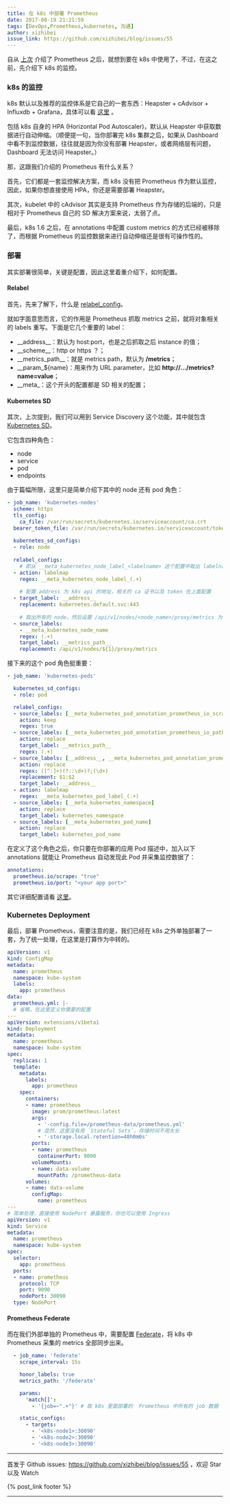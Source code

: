 ```yaml
---
title: 在 k8s 中部署 Prometheus
date: 2017-08-19 21:21:59
tags: [DevOps,Prometheus,kubernetes, 沟通]
author: xizhibei
issue_link: https://github.com/xizhibei/blog/issues/55
---
```

<!-- en_title: deploy-prometheus-in-k8s -->

自从 [上次](https://github.com/xizhibei/blog/issues/54) 介绍了 Prometheus 之后，就想到要在 k8s 中使用了，不过，在这之前，先介绍下 k8s 的监控。

### k8s 的监控
k8s 默认以及推荐的监控体系是它自己的一套东西：Heapster + cAdvisor + Influxdb + Grafana，具体可以看 [这里](https://kubernetes.io/docs/tasks/debug-application-cluster/resource-usage-monitoring/) 。

包括 k8s 自身的 HPA (Horizontal Pod Autoscaler)，默认从 Heapster 中获取数据进行自动伸缩。（顺便提一句，当你部署完 k8s 集群之后，如果从 Dashboard 中看不到监控数据，往往就是因为你没有部署 Heapster，或者网络层有问题， Dashboard 无法访问 Heapster。）

那，这跟我们介绍的 Prometheus 有什么关系？

首先，它们都是一套监控解决方案，而 k8s 没有把 Prometheus 作为默认监控，因此，如果你想直接使用 HPA，你还是需要部署 Heapster。

其次，kubelet 中的 cAdvisor 其实是支持 Prometheus 作为存储的后端的，只是相对于 Prometheus 自己的 SD 解决方案来说，太弱了点。

最后，k8s 1.6 之后，在 annotations  中配置 custom metrics 的方式已经被移除了，而根据
 Prometheus 的监控数据来进行自动伸缩还是很有可操作性的。

### 部署

其实部署很简单，关键是配置，因此这里着重介绍下，如何配置。

#### Relabel
首先，先来了解下，什么是 [relabel_config](https://prometheus.io/docs/operating/configuration/#relabel_config)。

就如字面意思而言，它的作用是 Prometheus 抓取 metrics 之前，就将对象相关的 labels 重写。下面是它几个重要的 label：

- \_\_address\_\_：默认为 host:port，也是之后抓取之后 instance 的值；
- \_\_scheme\_\_：http or https ？；
- \_\_metrics\_path\_\_：就是 metrics path，默认为 **/metrics**；
- \_\_param\_${name}：用来作为 URL parameter，比如 **http://.../metrics?name=value**；
- \_\_meta\_：这个开头的配置都是 SD 相关的配置；

#### Kubernetes SD
其次，上次提到，我们可以用到 Service Discovery 这个功能，其中就包含 [Kubernetes SD](https://prometheus.io/docs/operating/configuration/#<kubernetes_sd_config>)。

它包含四种角色：

- node
- service
- pod
- endpoints

由于篇幅所限，这里只是简单介绍下其中的 node 还有 pod 角色：

```yml
- job_name: 'kubernetes-nodes'
  scheme: https
  tls_config:
    ca_file: /var/run/secrets/kubernetes.io/serviceaccount/ca.crt
  bearer_token_file: /var/run/secrets/kubernetes.io/serviceaccount/token
  
  kubernetes_sd_configs:
  - role: node
  
  relabel_configs:
    # 即从 __meta_kubernetes_node_label_<labelname> 这个配置中取出 labelname 以及 value
  - action: labelmap
    regex: __meta_kubernetes_node_label_(.+)
    
    # 配置 address 为 k8s api 的地址，相关的 ca 证书以及 token 在上面配置
  - target_label: __address__
    replacement: kubernetes.default.svc:443
    
    # 取出所有的 node，然后设置 /api/v1/nodes/<node_name>/proxy/metrics 为 metrics path
  - source_labels: 
    - __meta_kubernetes_node_name
    regex: (.+)
    target_label: __metrics_path__
    replacement: /api/v1/nodes/${1}/proxy/metrics
```
接下来的这个 pod 角色挺重要：

```yml
- job_name: 'kubernetes-pods'

  kubernetes_sd_configs:
  - role: pod

  relabel_configs:
  - source_labels: [__meta_kubernetes_pod_annotation_prometheus_io_scrape]
    action: keep
    regex: true
  - source_labels: [__meta_kubernetes_pod_annotation_prometheus_io_path]
    action: replace
    target_label: __metrics_path__
    regex: (.+)
  - source_labels: [__address__, __meta_kubernetes_pod_annotation_prometheus_io_port]
    action: replace
    regex: ([^:]+)(?::\d+)?;(\d+)
    replacement: $1:$2
    target_label: __address__
  - action: labelmap
    regex: __meta_kubernetes_pod_label_(.+)
  - source_labels: [__meta_kubernetes_namespace]
    action: replace
    target_label: kubernetes_namespace
  - source_labels: [__meta_kubernetes_pod_name]
    action: replace
    target_label: kubernetes_pod_name
```
在定义了这个角色之后，你只要在你部署的应用 Pod 描述中，加入以下 annotations 就能让 Prometheus 自动发现此 Pod 并采集监控数据了：

```yml
annotations:
  prometheus.io/scrape: "true"
  prometheus.io/port: "<your app port>"
```

其它详细配置请看 [这里](https://github.com/prometheus/prometheus/blob/master/documentation/examples/prometheus-kubernetes.yml)。

### Kubernetes Deployment
最后，部署 Prometheus，需要注意的是，我们已经在 k8s 之外单独部署了一套，为了统一处理，在这里是打算作为中转的。

```yml
apiVersion: v1
kind: ConfigMap
metadata:
  name: prometheus
  namespace: kube-system
  labels:
    app: prometheus
data:
  prometheus.yml: |-
  # 省略，在这里定义你需要的配置
---
apiVersion: extensions/v1beta1
kind: Deployment
metadata:
  name: prometheus
  namespace: kube-system
spec:
  replicas: 1
  template:
    metadata:
      labels:
        app: prometheus
    spec:
      containers:
      - name: prometheus
        image: prom/prometheus:latest
        args:
          - '-config.file=/prometheus-data/prometheus.yml'
          # 显然，这里没有用 `Stateful Sets`，存储时间不用太长
          - '-storage.local.retention=48h0m0s'
        ports:
        - name: prometheus
          containerPort: 9090
        volumeMounts:
        - name: data-volume
          mountPath: /prometheus-data
      volumes:
      - name: data-volume
        configMap:
          name: prometheus
---
# 简单处理，直接使用 NodePort 暴露服务，你也可以使用 Ingress
apiVersion: v1
kind: Service
metadata:
  name: prometheus
  namespace: kube-system
spec:
  selector:
    app: prometheus
  ports:
  - name: prometheus
    protocol: TCP
    port: 9090
    nodePort: 30090
  type: NodePort
```

#### Prometheus Federate
而在我们外部单独的 Prometheus 中，需要配置 [Federate](https://prometheus.io/docs/operating/federation/)，将 k8s 中 Prometheus 采集的 metrics 全部同步出来。

```yml
  - job_name: 'federate'
    scrape_interval: 15s

    honor_labels: true
    metrics_path: '/federate'

    params:
      'match[]':
        - '{job=~".+"}' # 取 k8s 里面部署的  Prometheus 中所有的 job 数据

    static_configs:
      - targets:
        - '<k8s-node1>:30090'
        - '<k8s-node2>:30090'
        - '<k8s-node3>:30090'
```



***
首发于 Github issues: https://github.com/xizhibei/blog/issues/55 ，欢迎 Star 以及 Watch

{% post_link footer %}
***